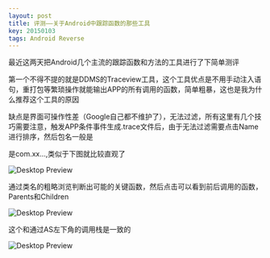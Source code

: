 ```yaml
---
layout: post
title: 评测——关于Android中跟踪函数的那些工具
key: 20150103
tags: Android Reverse
---
```

最近这两天把Android几个主流的跟踪函数和方法的工具进行了下简单测评

第一个不得不提的就是DDMS的Traceview工具，这个工具优点是不用手动注入语句，重打包等繁琐操作就能输出APP的所有调用的函数，简单粗暴，这也是我为什么推荐这个工具的原因

缺点是界面可操作性差（Google自己都不维护了），无法过滤，所有这里有几个技巧需要注意，触发APP条件事件生成.trace文件后，由于无法过滤需要点击Name进行排序，然后包名一般是

是com.xx...,类似于下图就比较直观了

![Desktop Preview](https://raw.githubusercontent.com/la0s/la0s.github.io/master/screenshots/20180628.1.png)

通过类名的粗略浏览判断出可能的关键函数，然后点击可以看到前后调用的函数，Parents和Children

![Desktop Preview](https://raw.githubusercontent.com/la0s/la0s.github.io/master/screenshots/20180628.2.png)

这个和通过AS左下角的调用栈是一致的

![Desktop Preview](https://raw.githubusercontent.com/la0s/la0s.github.io/master/screenshots/20180628.3.png)
